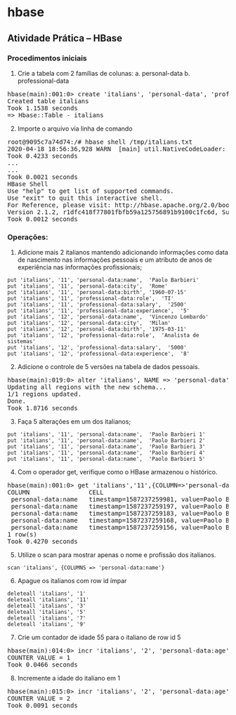 # hbase

## Atividade Prática – HBase

### Procedimentos iniciais
1. Crie a tabela com 2 famílias de colunas:
  a. personal-data
  b. professional-data
<pre>hbase(main):001:0&gt; create &apos;italians&apos;, &apos;personal-data&apos;, &apos;professional-data&apos;
Created table italians
Took 1.1538 seconds                                                             
=&gt; Hbase::Table - italians
</pre>  
2. Importe o arquivo via linha de comando
<pre>root@9095c7a74d74:/# hbase shell /tmp/italians.txt
2020-04-18 18:56:36,928 WARN  [main] util.NativeCodeLoader: Unable to load native-hadoop library for your platform... using builtin-java classes where applicable
Took 0.4233 seconds                                                             
...
...
Took 0.0021 seconds                                                             
HBase Shell
Use &quot;help&quot; to get list of supported commands.
Use &quot;exit&quot; to quit this interactive shell.
For Reference, please visit: http://hbase.apache.org/2.0/book.html#shell
Version 2.1.2, r1dfc418f77801fbfb59a125756891b9100c1fc6d, Sun Dec 30 21:45:09 PST 2018
Took 0.0012 seconds </pre>
### Operações:
1. Adicione mais 2 italianos mantendo adicionando informações como data de nascimento nas informações pessoais e um atributo de anos de experiência nas informações profissionais;
```
put 'italians', '11', 'personal-data:name',  'Paolo Barbieri'
put 'italians', '11', 'personal-data:city',  'Rome'
put 'italians', '11', 'personal-data:birth', '1960-07-15'
put 'italians', '11', 'professional-data:role',  'TI'
put 'italians', '11', 'professional-data:salary',  '2500'
put 'italians', '11', 'professional-data:experience',  '5'
put 'italians', '12', 'personal-data:name',  'Vincenzo Lombardo'
put 'italians', '12', 'personal-data:city',  'Milan'
put 'italians', '12', 'personal-data:birth', '1975-03-11'
put 'italians', '12', 'professional-data:role',  'Analista de sistemas'
put 'italians', '12', 'professional-data:salary',  '5000'
put 'italians', '12', 'professional-data:experience',  '8'
```
2. Adicione o controle de 5 versões na tabela de dados pessoais.
<pre>hbase(main):019:0&gt; alter &apos;italians&apos;, NAME =&gt; &apos;personal-data&apos;, VERSIONS =&gt; 5
Updating all regions with the new schema...
1/1 regions updated.
Done.
Took 1.8716 seconds   </pre>
3. Faça 5 alterações em um dos italianos;
```
put 'italians', '11', 'personal-data:name',  'Paolo Barbieri 1'
put 'italians', '11', 'personal-data:name',  'Paolo Barbieri 2'
put 'italians', '11', 'personal-data:name',  'Paolo Barbieri 3' 
put 'italians', '11', 'personal-data:name',  'Paolo Barbieri 4'
put 'italians', '11', 'personal-data:name',  'Paolo Barbieri 5'
```
4. Com o operador get, verifique como o HBase armazenou o histórico.
<pre>hbase(main):001:0&gt; get &apos;italians&apos;,&apos;11&apos;,{COLUMN=&gt;&apos;personal-data:name&apos;,VERSIONS=&gt;5}
COLUMN                CELL                                                      
 personal-data:name   timestamp=1587237259981, value=Paolo Barbieri 5           
 personal-data:name   timestamp=1587237259197, value=Paolo Barbieri 4           
 personal-data:name   timestamp=1587237259183, value=Paolo Barbieri 3           
 personal-data:name   timestamp=1587237259168, value=Paolo Barbieri 2           
 personal-data:name   timestamp=1587237259156, value=Paolo Barbieri 1           
1 row(s)
Took 0.4270 seconds</pre>
5. Utilize o scan para mostrar apenas o nome e profissão dos italianos.
```
scan 'italians', {COLUMNS => 'personal-data:name'}
```
6. Apague os italianos com row id ímpar
```
deleteall 'italians', '1'
deleteall 'italians', '11'
deleteall 'italians', '3'
deleteall 'italians', '5'
deleteall 'italians', '7'
deleteall 'italians', '9'
```
7. Crie um contador de idade 55 para o italiano de row id 5
<pre>hbase(main):014:0&gt; incr &apos;italians&apos;, &apos;2&apos;, &apos;personal-data:age&apos;
COUNTER VALUE = 1
Took 0.0466 seconds </pre>
8. Incremente a idade do italiano em 1
<pre>hbase(main):015:0&gt; incr &apos;italians&apos;, &apos;2&apos;, &apos;personal-data:age&apos;
COUNTER VALUE = 2
Took 0.0091 seconds </pre>
